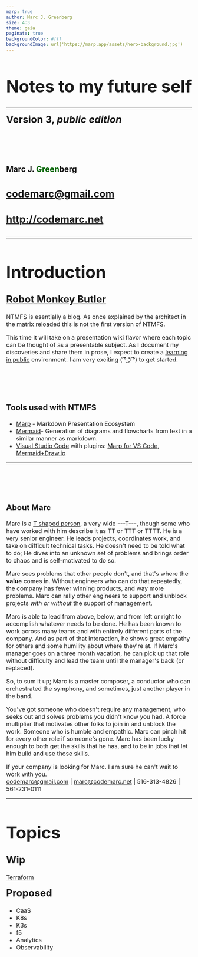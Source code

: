 ```yaml
---
marp: true
author: Marc J. Greenberg
size: 4:3
theme: gaia
paginate: true
backgroundColor: #fff
backgroundImage: url('https://marp.app/assets/hero-background.jpg')
---
```


<!-- _paginate: false -->

<style>
  h1 {font-size:34pt;}  
  p {font-size:14pt}
  h2 {font-size:20pt;margin-top:-6px;}  
</style>
<style scoped>  
  h2 {font-size:20pt;margin-top:-6px;}  
  h3 {font-size:24pt;margin-top:5em;}  
  h4 {font-size:20pt;}  
</style>

# Notes to my future self

<hr/>

## Version 3, _public edition_

### Marc J. <span style="color:darkgreen;">Green</span>berg

#### codemarc@gmail.com

#### http://codemarc.net

---

<style scoped>  
  h3 {font-size:16pt}
  ul {font-size:12pt}
</STYLE>

# Introduction

## [Robot Monkey Butler][1]

NTMFS is esentially a blog. As once explained by the architect in the [matrix reloaded][2] this is not the first version of NTMFS.

This time It will take on a presentation wiki flavor where each topic can be thought of as a presentable subject. As I document my discoveries and share them in prose, I expect to create a [learning in public][3] environment. I am very exciting ( ͡° ͜ʖ ͡°) to get started.  

### Tools used with NTMFS

- [Marp][t1] - Markdown Presentation Ecosystem  
- [Mermaid][t4]- Generation of diagrams and flowcharts from text in a similar manner as markdown.
- [Visual Studio Code][t0]  with plugins: [Marp for VS Code][t2], [Mermaid+Draw.io][t3]  

---

<style scoped>
  p {font-size:12pt}
</style>
  
### About Marc

Marc is a [T shaped person][4], a very wide ---T---, though some who have worked with him describe it as TT or TTT or TTTT. He is a very senior engineer.  He leads projects, coordinates work, and take on difficult technical tasks. He doesn't need to be told what to do; He dives into an unknown set of problems and brings order to chaos and is self-motivated to do so.

Marc sees problems that other people don't, and that's where the **value** comes in. Without
engineers who can do that repeatedly, the company has fewer winning products, and way more problems. Marc can rally other engineers to support and unblock projects *with or without* the support of management.

Marc is able to lead from above, below, and from left or right to accomplish whatever needs to be done. He has been known to work across many teams and with entirely different parts of the company. And as part of that interaction, he shows great empathy for others and some humility about where they're at. If Marc's manager goes on a three month vacation, he can pick up that role without difficulty and lead the team until the manager's back (or replaced).

So, to sum it up; Marc is a master composer, a conductor who can orchestrated the symphony, and sometimes, just another player in the band.

You've got someone who doesn't require any management, who seeks out and solves problems you didn't know you had. A force multiplier that motivates other folks to join in and unblock the work. Someone who is humble and empathic. Marc can pinch hit for every other role if someone's gone. Marc has been lucky enough to both get the skills that he has, and to be in jobs that let him build and use those skills.

If your company is looking for Marc. I am sure he can't wait to work with you.  
codemarc@gmail.com | marc@codemarc.net | 516-313-4826 | 561-231-0111

---
<style scoped>  
  h2 {font-size:20pt;margin-top:12px;}
  ul {font-size:12pt}
</STYLE>

# Topics

## Wip

[Terraform](./Hashicorp/terraform.md)

## Proposed

- CaaS
- K8s
- K3s
- f5
- Analytics
- Observability

<!-- REFERENCES -->

[t0]: https://code.visualstudio.com/
[t1]: https://marp.app/
[t2]: https://marketplace.visualstudio.com/items?itemName=marp-team.marp-vscode,
[t3]: https://marketplace.visualstudio.com/items?itemName=nopeslide.vscode-drawio-plugin-mermaid
[t4]: https://unpkg.com/mermaid@0.5.2/exdoc/index.html

[1]: https://fb.watch/9P1cHyeIXJ/
[2]: https://youtu.be/LN8EE5JxSGQ?t=86
[3]: https://medium.com/my-learning-journal/why-you-should-learn-in-public-4fd3a6239549
[4]: https://www.forbes.com/sites/lisabodell/2020/08/28/futurethink-forecasts-t-shaped-teams-are-the-future-of-work/?sh=2b816eba5fde